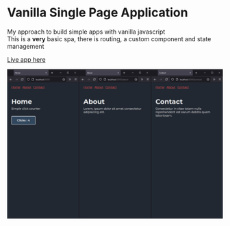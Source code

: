 # Vanilla Single Page Application

My approach to build simple apps with vanilla javascript   
This is a **very** basic spa, there is routing, a custom component and state management

[Live app here](https://heuristic-shannon-35b1fc.netlify.app/)

![preview image](./preview.jpg)